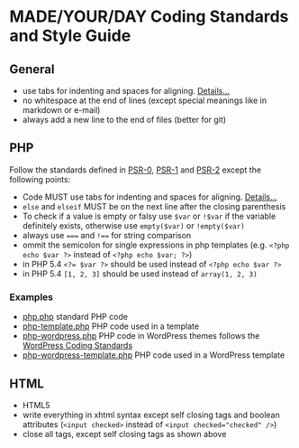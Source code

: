 # MADE/YOUR/DAY Coding Standards and Style Guide

## General

* use tabs for indenting and spaces for aligning. [Details…](http://lea.verou.me/2012/01/why-tabs-are-clearly-superior/)
* no whitespace at the end of lines (except special meanings like in markdown or e-mail)
* always add a new line to the end of files (better for git)

## PHP

Follow the standards defined in [PSR-0](https://github.com/php-fig/fig-standards/blob/master/accepted/PSR-0.md), [PSR-1](https://github.com/php-fig/fig-standards/blob/master/accepted/PSR-1-basic-coding-standard.md) and [PSR-2](https://github.com/php-fig/fig-standards/blob/master/accepted/PSR-2-coding-style-guide.md) except the following points:

* Code MUST use tabs for indenting and spaces for aligning. [Details…](http://lea.verou.me/2012/01/why-tabs-are-clearly-superior/)
* `else` and `elseif` MUST be on the next line after the closing parenthesis
* To check if a value is empty or falsy use `$var` or `!$var` if the variable definitely exists, otherwise use `empty($var)` or `!empty($var)`
* always use `===` and `!==` for string comparison
* ommit the semicolon for single expressions in php templates (e.g. `<?php echo $var ?>` instead of `<?php echo $var; ?>`)
* in PHP 5.4 `<?= $var ?>` should be used instead of `<?php echo $var ?>`
* in PHP 5.4 `[1, 2, 3]` should be used instead of `array(1, 2, 3)`

### Examples

* [php.php](https://github.com/madeyourday/Coding-Standards/blob/master/examples/php.php) standard PHP code
* [php-template.php](https://github.com/madeyourday/Coding-Standards/blob/master/examples/php-template.php) PHP code used in a template
* [php-wordpress.php](https://github.com/madeyourday/Coding-Standards/blob/master/examples/php-wordpress.php) PHP code in WordPress themes follows the [WordPress Coding Standards](http://codex.wordpress.org/WordPress_Coding_Standards)
* [php-wordpress-template.php](https://github.com/madeyourday/Coding-Standards/blob/master/examples/php-wordpress-template.php) PHP code used in a WordPress template

## HTML

* HTML5
* write everything in xhtml syntax except self closing tags and boolean attributes (`<input checked>` instead of `<input checked="checked" />`)
* close all tags, except self closing tags as shown above
